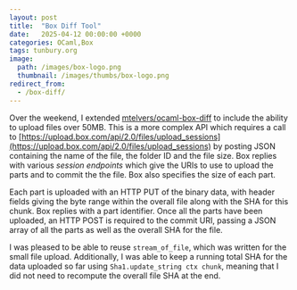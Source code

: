 ```yaml
---
layout: post
title:  "Box Diff Tool"
date:   2025-04-12 00:00:00 +0000
categories: OCaml,Box
tags: tunbury.org
image:
  path: /images/box-logo.png
  thumbnail: /images/thumbs/box-logo.png
redirect_from:
  - /box-diff/
---
```


Over the weekend, I extended [mtelvers/ocaml-box-diff](https://github.com/mtelvers/ocaml-box-diff) to include the ability to upload files over 50MB. This is a more complex API which requires a call to [https://upload.box.com/api/2.0/files/upload_sessions](https://upload.box.com/api/2.0/files/upload_sessions) by posting JSON containing the name of the file, the folder ID and the file size. Box replies with various _session endpoints_ which give the URIs to use to upload the parts and to commit the the file. Box also specifies the size of each part.

Each part is uploaded with an HTTP PUT of the binary data, with header fields giving the byte range within the overall file along with the SHA for this chunk. Box replies with a part identifier. Once all the parts have been uploaded, an HTTP POST is required to the commit URI, passing a JSON array of all the parts as well as the overall SHA for the file.

I was pleased to be able to reuse `stream_of_file`, which was written for the small file upload. Additionally, I was able to keep a running total SHA for the data uploaded so far using `Sha1.update_string ctx chunk`, meaning that I did not need to recompute the overall file SHA at the end.
